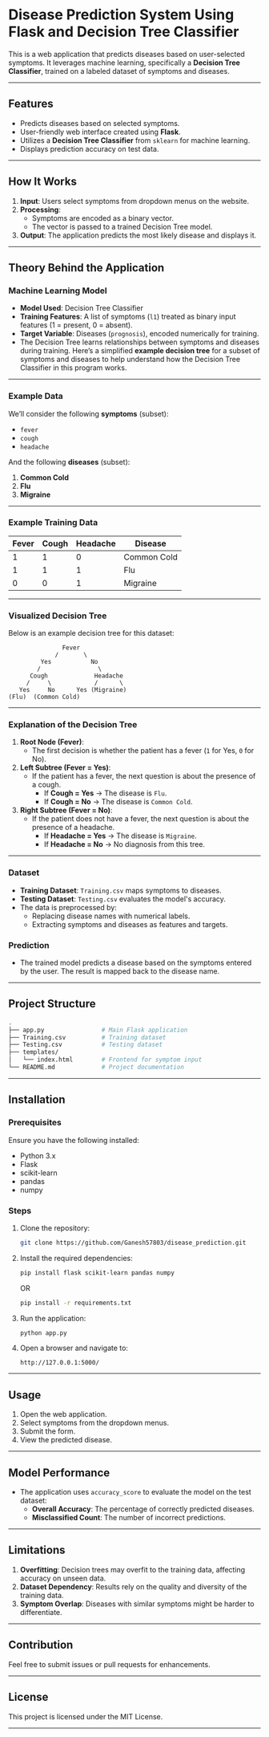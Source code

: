 
# Disease Prediction System Using Flask and Decision Tree Classifier

This is a web application that predicts diseases based on user-selected symptoms. It leverages machine learning, specifically a **Decision Tree Classifier**, trained on a labeled dataset of symptoms and diseases.

---

## Features
- Predicts diseases based on selected symptoms.
- User-friendly web interface created using **Flask**.
- Utilizes a **Decision Tree Classifier** from `sklearn` for machine learning.
- Displays prediction accuracy on test data.

---

## How It Works

1. **Input**: Users select symptoms from dropdown menus on the website.
2. **Processing**:
   - Symptoms are encoded as a binary vector.
   - The vector is passed to a trained Decision Tree model.
3. **Output**: The application predicts the most likely disease and displays it.

---

## Theory Behind the Application

### Machine Learning Model

- **Model Used**: Decision Tree Classifier
- **Training Features**: A list of symptoms (`l1`) treated as binary input features (1 = present, 0 = absent).
- **Target Variable**: Diseases (`prognosis`), encoded numerically for training.
- The Decision Tree learns relationships between symptoms and diseases during training.
Here’s a simplified **example decision tree** for a subset of symptoms and diseases to help understand how the Decision Tree Classifier in this program works.

---

### Example Data
We’ll consider the following **symptoms** (subset):
- `fever`
- `cough`
- `headache`

And the following **diseases** (subset):
1. **Common Cold**
2. **Flu**
3. **Migraine**

---

### Example Training Data
| Fever | Cough | Headache | Disease          |
|-------|-------|----------|------------------|
| 1     | 1     | 0        | Common Cold      |
| 1     | 1     | 1        | Flu              |
| 0     | 0     | 1        | Migraine         |

---

### Visualized Decision Tree

Below is an example decision tree for this dataset:

```
               Fever
             /       \
         Yes           No
        /                \
      Cough             Headache
     /     \            /      \
   Yes     No      Yes (Migraine)
(Flu)  (Common Cold)
```

---

### Explanation of the Decision Tree
1. **Root Node (Fever)**:
   - The first decision is whether the patient has a fever (`1` for Yes, `0` for No).
2. **Left Subtree (Fever = Yes)**:
   - If the patient has a fever, the next question is about the presence of a cough.
     - If **Cough = Yes** → The disease is `Flu`.
     - If **Cough = No** → The disease is `Common Cold`.
3. **Right Subtree (Fever = No)**:
   - If the patient does not have a fever, the next question is about the presence of a headache.
     - If **Headache = Yes** → The disease is `Migraine`.
     - If **Headache = No** → No diagnosis from this tree.

---


### Dataset
- **Training Dataset**: `Training.csv` maps symptoms to diseases.
- **Testing Dataset**: `Testing.csv` evaluates the model's accuracy.
- The data is preprocessed by:
  - Replacing disease names with numerical labels.
  - Extracting symptoms and diseases as features and targets.

### Prediction
- The trained model predicts a disease based on the symptoms entered by the user. The result is mapped back to the disease name.

---

## Project Structure
```bash
.
├── app.py                # Main Flask application
├── Training.csv          # Training dataset
├── Testing.csv           # Testing dataset
├── templates/
│   └── index.html        # Frontend for symptom input
└── README.md             # Project documentation
```
---

## Installation

### Prerequisites
Ensure you have the following installed:
- Python 3.x
- Flask
- scikit-learn
- pandas
- numpy

### Steps
1. Clone the repository:
   ```bash
   git clone https://github.com/Ganesh57803/disease_prediction.git
   ```
2. Install the required dependencies:
   ```bash
   pip install flask scikit-learn pandas numpy
   ```
   OR

   ```bash
   pip install -r requirements.txt
   ```
   
3. Run the application:
   ```bash
   python app.py
   ```
4. Open a browser and navigate to:
   ```
   http://127.0.0.1:5000/
   ```

---

## Usage

1. Open the web application.
2. Select symptoms from the dropdown menus.
3. Submit the form.
4. View the predicted disease.

---

## Model Performance

- The application uses `accuracy_score` to evaluate the model on the test dataset:
  - **Overall Accuracy**: The percentage of correctly predicted diseases.
  - **Misclassified Count**: The number of incorrect predictions.

---

## Limitations

1. **Overfitting**: Decision trees may overfit to the training data, affecting accuracy on unseen data.
2. **Dataset Dependency**: Results rely on the quality and diversity of the training data.
3. **Symptom Overlap**: Diseases with similar symptoms might be harder to differentiate.

---

## Contribution

Feel free to submit issues or pull requests for enhancements.

---

## License

This project is licensed under the MIT License.

---

